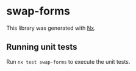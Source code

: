 # swap-forms

This library was generated with [Nx](https://nx.dev).

## Running unit tests

Run `nx test swap-forms` to execute the unit tests.
